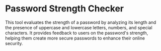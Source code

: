 # Password Strength Checker
This tool evaluates the strength of a password by analyzing its length and the presence of uppercase and lowercase letters, numbers, and special characters. It provides feedback to users on the password's strength, helping them create more secure passwords to enhance their online security.
